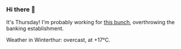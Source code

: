 ### Hi there :wave:

It's Thursday! I'm probably working for [this bunch](https://github.com/kohofinancial), overthrowing the banking establishment.

Weather in Winterthur: overcast, at +17°C.
